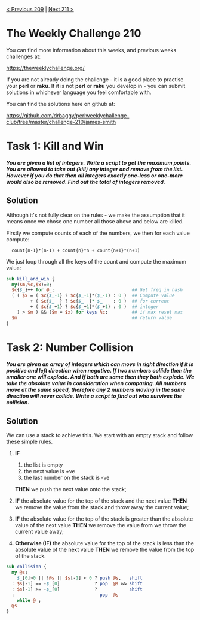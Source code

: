 [< Previous 209](https://github.com/drbaggy/perlweeklychallenge-club/tree/master/challenge-209/james-smith) |
[Next 211 >](https://github.com/drbaggy/perlweeklychallenge-club/tree/master/challenge-211/james-smith)

# The Weekly Challenge 210

You can find more information about this weeks, and previous weeks challenges at:

  https://theweeklychallenge.org/

If you are not already doing the challenge - it is a good place to practise your
**perl** or **raku**. If it is not **perl** or **raku** you develop in - you can
submit solutions in whichever language you feel comfortable with.

You can find the solutions here on github at:

https://github.com/drbaggy/perlweeklychallenge-club/tree/master/challenge-210/james-smith

# Task 1: Kill and Win

***You are given a list of integers. Write a script to get the maximum points. You are allowed to take out (kill) any integer and remove from the list. However if you do that then all integers exactly one-less or one-more would also be removed. Find out the total of integers removed.***

## Solution

Although it's not fully clear on the rules - we make the assumption that it means once we chose one number all those above and below are killed.

Firstly we compute counts of each of the numbers, we then for each value compute:

```
  count{n-1}*(n-1) + count{n}*n + count{n+1}*(n+1)
```

We just loop through all the keys of the count and compute the maximum value:

```perl
sub kill_and_win {
  my($m,%c,$x)=0;
  $c{$_}++ for @_;                             ## Get freq in hash
  ( ( $x = ( $c{$_-1} ? $c{$_-1}*($_-1) : 0 )  ## Compute value
         + ( $c{$_  } ? $c{$_  }* $_    : 0 )  ## for current
         + ( $c{$_+1} ? $c{$_+1}*($_+1) : 0 )  ## integer
    ) > $m ) && ($m = $x) for keys %c;         ## if max reset max
  $m                                           ## return value
}
```


# Task 2: Number Collision

***You are given an array of integers which can move in right direction if it is positive and left direction when negative. If two numbers collide then the smaller one will explode. And if both are same then they both explode. We take the absolute value in consideration when comparing. All numbers move at the same speed, therefore any 2 numbers moving in the same direction will never collide. Write a script to find out who survives the collision.***

## Solution

We can use a stack to achieve this. We start with an empty stack and follow these simple rules.

 1) **IF**
     1) the list is empty
     2) the next value is +ve
     3) the last number on the stack is -ve
 
    **THEN** we push the next value onto the stack;

 2) **IF** the absolute value for the top of the stack and the next value **THEN** we remove the value from the stack and throw away the current value;

 3) **IF** the absolute value for the top of the stack is greater than the absolute value of the next value **THEN** we remove the value from we throw the current value away;

 4) **Otherwise (IF)** the absolute value for the top of the stack is less than the absolute value of the next value **THEN** we remove the value from the top of the stack.

```perl
sub collision {
  my @s;
    $_[0]>0 || !@s || $s[-1] < 0 ? push @s,   shift
  : $s[-1] == -$_[0]             ? pop  @s && shift
  : $s[-1] >= -$_[0]             ?            shift
  :                                pop  @s
    while @_;
  @s
}
```

